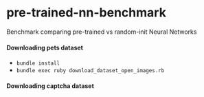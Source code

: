 # pre-trained-nn-benchmark
Benchmark comparing pre-trained vs random-init Neural Networks


#### Downloading pets dataset
- `bundle install`
- `bundle exec ruby download_dataset_open_images.rb`


#### Downloading captcha dataset

